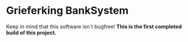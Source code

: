 # Grieferking BankSystem

Keep in mind that this software isn`t bugfree!
**This is the first completed build of this project.**
